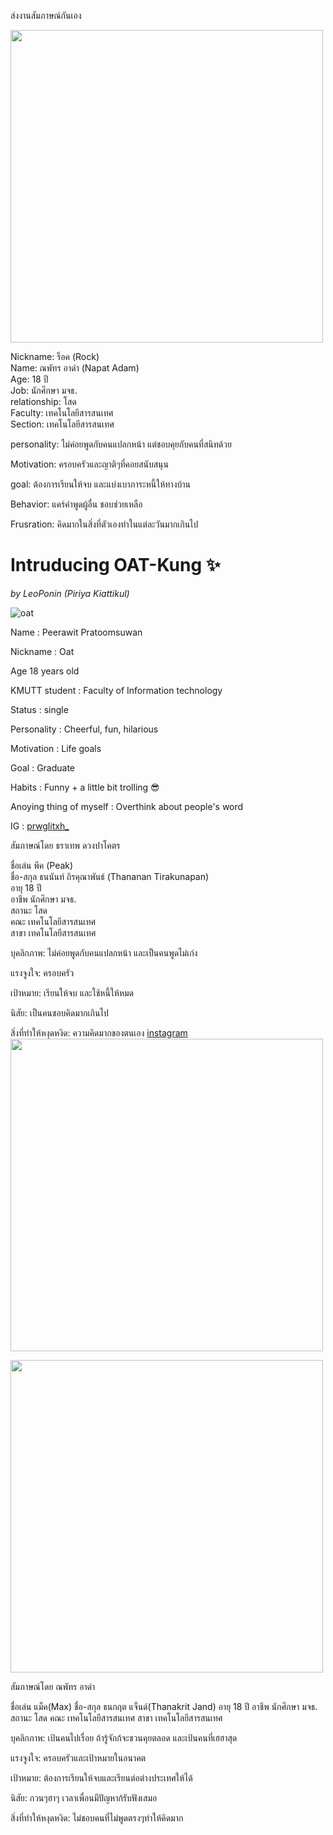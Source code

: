 ส่งงานสัมภาษณ์กันเอง

<img src="image-1.jpg" alt="" width = 500px>

Nickname: ร็อค (Rock) <br>
Name: ณพัทร อาดำ (Napat Adam) <br>
Age: 18 ปี <br>
Job: นักศึกษา มจธ. <br>
relationship: โสด  <br>
Faculty: เทคโนโลยีสารสนเทศ <br>
Section: เทคโนโลยีสารสนเทศ  <br>

personality: ไม่ค่อยพูดกับคนแปลกหน้า แต่ชอบคุยกับคนที่สนิทด้วย

Motivation: ครอบครัวและญาติๆที่คอยสนับสนุน

goal: ต้องการเรียนให้จบ และแบ่งเบาภาระหนี้ให้ทางบ้าน

Behavior: แคร์คำพูดผู้อื่น ชอบช่วยเหลือ

Frusration: คิดมากในสิ่งที่ตัวเองทำในแต่ละวันมากเกินไป


# Intruducing OAT-Kung ✨
_by LeoPonin (Piriya Kiattikul)_

![oat](aot.jpg)

Name : Peerawit Pratoomsuwan

Nickname : Oat

Age 18 years old

KMUTT student : Faculty of Information technology

Status : single

Personality : Cheerful, fun, hilarious

Motivation : Life goals

Goal : Graduate

Habits : Funny + a little bit trolling 😎

Anoying thing of myself : Overthink about people's word

IG : [prwglitxh_](https://www.instagram.com/prwglitxh_?hl=en)

สัมภาษณ์โดย ธราเทพ ดวงปาโคตร <br>

ชื่อเล่น พีค (Peak) <br>
ชื่อ-สกุล ธนนันท์ ถิรคุณาพันธ์ (Thananan Tirakunapan) <br>
อายุ 18 ปี <br>
อาชีพ นักศึกษา มจธ. <br>
สถานะ โสด  <br>
คณะ เทคโนโลยีสารสนเทศ <br>
สาขา เทคโนโลยีสารสนเทศ  <br>

บุคลิกภาพ: ไม่ค่อยพูดกับคนแปลกหน้า และเป็นคนพูดไม่เก่ง

แรงจูงใจ: ครอบครัว

เป้าหมาย: เรียนให้จบ และใช้หนี้ให้หมด

นิสัย: เป็นคนชอบคิดมากเกินไป

สิ่งที่ทำให้หงุดหงิด: ความคิดมากของตนเอง
[instagram](https://www.instagram.com/makato_kun?igsh=MWRqdzlmbHpqMHVtcQ==) <br>
<img src="peak.jpg" width= 500 px>

<img src = "imgmax.jpg" width = 500px >

สัมภาษณ์โดย ณพัทร อาดำ <br>

ชื่อเล่น แม็ค(Max) 
ชื่อ-สกุล ธนกฤต​ แจ็นด์(Thanakrit Jand) 
อายุ 18 ปี
อาชีพ นักศึกษา มจธ.
สถานะ โสด 
คณะ เทคโนโลยีสารสนเทศ
สาขา เทคโนโลยีสารสนเทศ 

บุคลิกภาพ: เป้นคนไปเรื่อย​ ถ้ารู้จักก้จะชวนคุยตลอด​ และเป้นคนที่เฮฮาสุด

แรงจูงใจ: ครอบครัวและเป้าหมายในอนาคต

เป้าหมาย: ต้องการเรียนให้จบและเรียนต่อต่างประเทศให้ได้

นิสัย: กวนๆฮาๆ​ เวลาเพื่อนมีปัญหาก้รับฟังเสมอ

สิ่งที่ทำให้หงุดหงิด: ไม่ชอบคนที่ไม่พูดตรงๆ​ทำให้คิดมาก​



